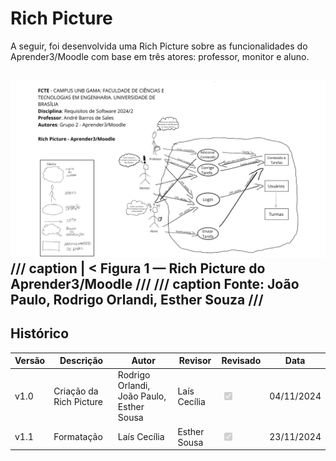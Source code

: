 # Rich Picture 

A seguir, foi desenvolvida uma Rich Picture sobre as funcionalidades do Aprender3/Moodle com base em três atores: professor, monitor e aluno. 

![Rich Picture Moodle/Aprender3](../../img/rich_picturev1.png) 
/// caption | <
Figura 1 — Rich Picture do Aprender3/Moodle
///
/// caption
Fonte: João Paulo, Rodrigo Orlandi, Esther Souza
///
---


## Histórico

| Versão | Descrição                  | Autor                         | Revisor | Revisado | Data       |
|--------|----------------------------|-------------------------------|---------|--|------------|
| v1.0   | Criação da Rich Picture | Rodrigo Orlandi, João Paulo, Esther Sousa     | Laís Cecília       |<input type="checkbox" onclick="return false;" disabled checked/>| 04/11/2024 |
| v1.1   | Formatação                 | Laís Cecília            | Esther Sousa                        |<input type="checkbox" onclick="return false;" disabled checked/>        | 23/11/2024 |
